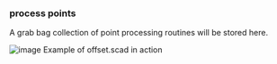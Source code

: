 ### process points
A grab bag collection of point processing routines will be stored here.

![image](https://user-images.githubusercontent.com/1192916/196856452-957404d0-3718-40af-b985-ae04ebeafc35.png)
Example of offset.scad in action

